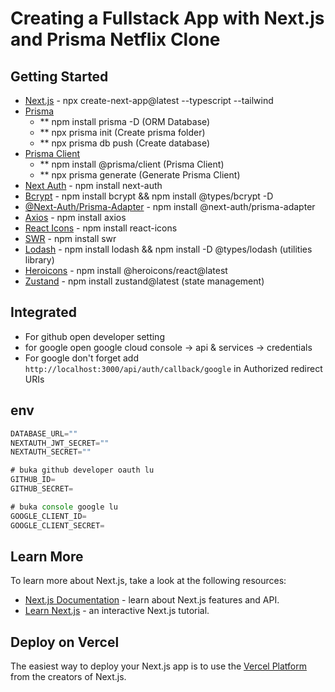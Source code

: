 # Creating a Fullstack App with Next.js and Prisma Netflix Clone

## Getting Started

- [Next.js](https://nextjs.org/) - npx create-next-app@latest --typescript --tailwind
- [Prisma](https://www.prisma.io/)
  - \*\* npm install prisma -D (ORM Database)
  - \*\* npx prisma init (Create prisma folder)
  - \*\* npx prisma db push (Create database)
- [Prisma Client](https://www.prisma.io/docs/concepts/components/prisma-client)
  - \*\* npm install @prisma/client (Prisma Client)
  - \*\* npx prisma generate (Generate Prisma Client)
- [Next Auth](https://next-auth.js.org/) - npm install next-auth
- [Bcrypt](https://www.npmjs.com/package/bcrypt) - npm install bcrypt && npm install @types/bcrypt -D
- [@Next-Auth/Prisma-Adapter](https://next-auth.js.org/adapters/prisma) - npm install @next-auth/prisma-adapter
- [Axios](https://www.npmjs.com/package/axios) - npm install axios
- [React Icons](https://react-icons.github.io/react-icons/) - npm install react-icons
- [SWR](https://swr.vercel.app/) - npm install swr
- [Lodash](https://lodash.com/) - npm install lodash && npm install -D @types/lodash (utilities library)
- [Heroicons](https://github.com/tailwindlabs/heroicons) - npm install @heroicons/react@latest
- [Zustand](https://zustand-demo.pmnd.rs/) - npm install zustand@latest (state management)

## Integrated

- For github open developer setting
- for google open google cloud console -> api & services -> credentials
- For google don't forget add `http://localhost:3000/api/auth/callback/google` in Authorized redirect URIs

## env

```javascript
DATABASE_URL=""
NEXTAUTH_JWT_SECRET=""
NEXTAUTH_SECRET=""

# buka github developer oauth lu
GITHUB_ID=
GITHUB_SECRET=

# buka console google lu
GOOGLE_CLIENT_ID=
GOOGLE_CLIENT_SECRET=
```

## Learn More

To learn more about Next.js, take a look at the following resources:

- [Next.js Documentation](https://nextjs.org/docs) - learn about Next.js features and API.
- [Learn Next.js](https://nextjs.org/learn) - an interactive Next.js tutorial.

## Deploy on Vercel

The easiest way to deploy your Next.js app is to use the [Vercel Platform](https://vercel.com/new?utm_medium=default-template&filter=next.js&utm_source=create-next-app&utm_campaign=create-next-app-readme) from the creators of Next.js.
